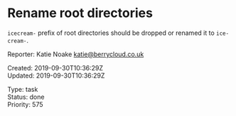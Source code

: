# Rename root directories

`icecream-` prefix of root directories should be dropped or renamed it to `ice-cream-`.

Reporter: Katie Noake <katie@berrycloud.co.uk>  

Created: 2019-09-30T10:36:29Z  
Updated: 2019-09-30T10:36:29Z

Type: task  
Status: done  
Priority: 575
